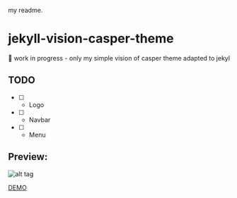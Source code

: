 my readme.
# jekyll-vision-casper-theme
:construction: work in progress - only my simple vision of casper theme adapted to jekyl  

## TODO
- [ ] - Logo
- [ ] - Navbar
- [ ] - Menu

## Preview:
![alt tag](screencapture-hugocarreira-github-io-jekyll-vision-casper-theme-1480141015947.png)

[DEMO](https://hugocarreira.github.io/jekyll-vision-casper-theme)
